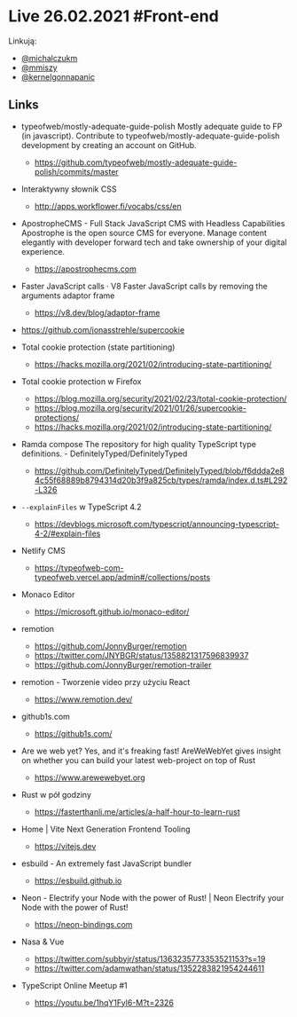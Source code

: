 # Live 26.02.2021 #Front-end

Linkują:
* [@michalczukm](https://twitter.com/michalczukm)
* [@mmiszy](https://twitter.com/mmiszy)
* [@kernelgonnapanic](https://twitter.com/konopka_ania)


## Links

* typeofweb/mostly-adequate-guide-polish
  Mostly adequate guide to FP (in javascript). Contribute to typeofweb/mostly-adequate-guide-polish development by creating an account on GitHub.

  * https://github.com/typeofweb/mostly-adequate-guide-polish/commits/master
* Interaktywny słownik CSS
  * http://apps.workflower.fi/vocabs/css/en
* ApostropheCMS - Full Stack JavaScript CMS with Headless Capabilities
  Apostrophe is the open source CMS for everyone. Manage content elegantly with developer forward tech and take ownership of your digital experience.

  * https://apostrophecms.com
* Faster JavaScript calls · V8
  Faster JavaScript calls by removing the arguments adaptor frame

  * https://v8.dev/blog/adaptor-frame
* https://github.com/jonasstrehle/supercookie
* Total cookie protection (state partitioning)
  * https://hacks.mozilla.org/2021/02/introducing-state-partitioning/
* Total cookie protection w Firefox
  * https://blog.mozilla.org/security/2021/02/23/total-cookie-protection/
  * https://blog.mozilla.org/security/2021/01/26/supercookie-protections/
  * https://hacks.mozilla.org/2021/02/introducing-state-partitioning/
* Ramda compose
  The repository for high quality TypeScript type definitions. - DefinitelyTyped/DefinitelyTyped

  * https://github.com/DefinitelyTyped/DefinitelyTyped/blob/f6ddda2e84c55f68889b8794314d20b3f9a825cb/types/ramda/index.d.ts#L292-L326
* `--explainFiles` w TypeScript 4.2
  * https://devblogs.microsoft.com/typescript/announcing-typescript-4-2/#explain-files
* Netlify CMS
  * https://typeofweb-com-typeofweb.vercel.app/admin#/collections/posts
* Monaco Editor
  * https://microsoft.github.io/monaco-editor/
* remotion
  * https://github.com/JonnyBurger/remotion
  * https://twitter.com/JNYBGR/status/1358821317596839937
  * https://github.com/JonnyBurger/remotion-trailer
* remotion - Tworzenie video przy użyciu React
  * https://www.remotion.dev/
* github1s.com
  * https://github1s.com/
* Are we web yet? Yes, and it's freaking fast!
  AreWeWebYet gives insight on whether you can build your latest web-project on top of Rust

  * https://www.arewewebyet.org
* Rust w pół godziny
  * https://fasterthanli.me/articles/a-half-hour-to-learn-rust
* Home | Vite
  Next Generation Frontend Tooling

  * https://vitejs.dev
* esbuild - An extremely fast JavaScript bundler
  * https://esbuild.github.io
* Neon - Electrify your Node with the power of Rust! | Neon
  Electrify your Node with the power of Rust!

  * https://neon-bindings.com
* Nasa & Vue
  * https://twitter.com/subbyjr/status/1363235773353521153?s=19
  * https://twitter.com/adamwathan/status/1352283821954244611
* TypeScript Online Meetup #1
  * https://youtu.be/1hqY1Fyl6-M?t=2326